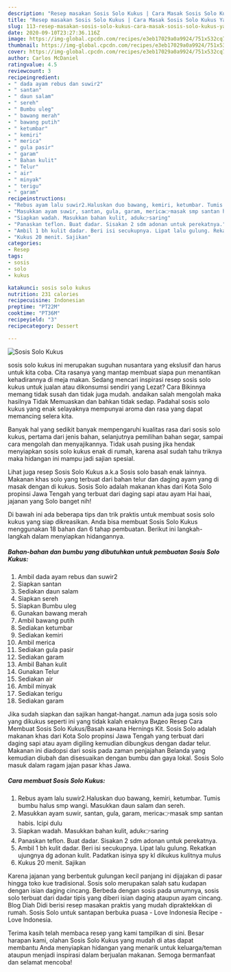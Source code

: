 ```yaml
---
description: "Resep masakan Sosis Solo Kukus | Cara Masak Sosis Solo Kukus Yang Bikin Ngiler"
title: "Resep masakan Sosis Solo Kukus | Cara Masak Sosis Solo Kukus Yang Bikin Ngiler"
slug: 113-resep-masakan-sosis-solo-kukus-cara-masak-sosis-solo-kukus-yang-bikin-ngiler
date: 2020-09-10T23:27:36.116Z
image: https://img-global.cpcdn.com/recipes/e3eb17029a0a9924/751x532cq70/sosis-solo-kukus-foto-resep-utama.jpg
thumbnail: https://img-global.cpcdn.com/recipes/e3eb17029a0a9924/751x532cq70/sosis-solo-kukus-foto-resep-utama.jpg
cover: https://img-global.cpcdn.com/recipes/e3eb17029a0a9924/751x532cq70/sosis-solo-kukus-foto-resep-utama.jpg
author: Carlos McDaniel
ratingvalue: 4.5
reviewcount: 3
recipeingredient:
- " dada ayam rebus dan suwir2"
- " santan"
- " daun salam"
- " sereh"
- " Bumbu uleg"
- " bawang merah"
- " bawang putih"
- " ketumbar"
- " kemiri"
- " merica"
- " gula pasir"
- " garam"
- " Bahan kulit"
- " Telur"
- " air"
- " minyak"
- " terigu"
- " garam"
recipeinstructions:
- "Rebus ayam lalu suwir2.Haluskan duo bawang, kemiri, ketumbar. Tumis bumbu halus smp wangi. Masukkan daun salam dan sereh."
- "Masukkan ayam suwir, santan, gula, garam, merica👉masak smp santan habis. Icipi dulu"
- "Siapkan wadah. Masukkan bahan kulit, aduk👉saring"
- "Panaskan teflon. Buat dadar. Sisakan 2 sdm adonan untuk perekatnya."
- "Ambil 1 bh kulit dadar. Beri isi secukupnya. Lipat lalu gulung. Rekatkan ujungnya dg adonan kulit. Padatkan isinya spy kl dikukus kulitnya mulus"
- "Kukus 20 menit. Sajikan"
categories:
- Resep
tags:
- sosis
- solo
- kukus

katakunci: sosis solo kukus 
nutrition: 231 calories
recipecuisine: Indonesian
preptime: "PT22M"
cooktime: "PT36M"
recipeyield: "3"
recipecategory: Dessert

---
```



![Sosis Solo Kukus](https://img-global.cpcdn.com/recipes/e3eb17029a0a9924/751x532cq70/sosis-solo-kukus-foto-resep-utama.jpg)


sosis solo kukus ini merupakan suguhan nusantara yang ekslusif dan harus untuk kita coba. Cita rasanya yang mantap membuat siapa pun menantikan kehadirannya di meja makan.
Sedang mencari inspirasi resep sosis solo kukus untuk jualan atau dikonsumsi sendiri yang Lezat? Cara Bikinnya memang tidak susah dan tidak juga mudah. andaikan salah mengolah maka hasilnya Tidak Memuaskan dan bahkan tidak sedap. Padahal sosis solo kukus yang enak selayaknya mempunyai aroma dan rasa yang dapat memancing selera kita.

Banyak hal yang sedikit banyak mempengaruhi kualitas rasa dari sosis solo kukus, pertama dari jenis bahan, selanjutnya pemilihan bahan segar, sampai cara mengolah dan menyajikannya. Tidak usah pusing jika hendak menyiapkan sosis solo kukus enak di rumah, karena asal sudah tahu triknya maka hidangan ini mampu jadi sajian spesial.

Lihat juga resep Sosis Solo Kukus a.k.a Sosis solo basah enak lainnya. Makanan khas solo yang terbuat dari bahan telur dan daging ayam yang di masak dengan di kukus. Sosis Solo adalah makanan khas dari Kota Solo propinsi Jawa Tengah yang terbuat dari daging sapi atau ayam Hai haai, jajanan yang Solo banget nih!


Di bawah ini ada beberapa tips dan trik praktis untuk membuat sosis solo kukus yang siap dikreasikan. Anda bisa membuat Sosis Solo Kukus menggunakan 18 bahan dan 6 tahap pembuatan. Berikut ini langkah-langkah dalam menyiapkan hidangannya.

<!--inarticleads1-->

##### Bahan-bahan dan bumbu yang dibutuhkan untuk pembuatan Sosis Solo Kukus:

1. Ambil  dada ayam rebus dan suwir2
1. Siapkan  santan
1. Sediakan  daun salam
1. Siapkan  sereh
1. Siapkan  Bumbu uleg
1. Gunakan  bawang merah
1. Ambil  bawang putih
1. Sediakan  ketumbar
1. Sediakan  kemiri
1. Ambil  merica
1. Sediakan  gula pasir
1. Sediakan  garam
1. Ambil  Bahan kulit
1. Gunakan  Telur
1. Sediakan  air
1. Ambil  minyak
1. Sediakan  terigu
1. Sediakan  garam


Jika sudah siapkan dan sajikan hangat-hangat..namun ada juga sosis solo yang dikukus seperti ini yang tidak kalah enaknya Видео Resep Cara Membuat Sosis Solo Kukus/Basah канала Hernings Kit. Sosis Solo adalah makanan khas dari Kota Solo propinsi Jawa Tengah yang terbuat dari daging sapi atau ayam digiling kemudian dibungkus dengan dadar telur. Makanan ini diadopsi dari sosis pada zaman penjajahan Belanda yang kemudian diubah dan disesuaikan dengan bumbu dan gaya lokal. Sosis Solo masuk dalam ragam jajan pasar khas Jawa. 

<!--inarticleads2-->

##### Cara membuat Sosis Solo Kukus:

1. Rebus ayam lalu suwir2.Haluskan duo bawang, kemiri, ketumbar. Tumis bumbu halus smp wangi. Masukkan daun salam dan sereh.
1. Masukkan ayam suwir, santan, gula, garam, merica👉masak smp santan habis. Icipi dulu
1. Siapkan wadah. Masukkan bahan kulit, aduk👉saring
1. Panaskan teflon. Buat dadar. Sisakan 2 sdm adonan untuk perekatnya.
1. Ambil 1 bh kulit dadar. Beri isi secukupnya. Lipat lalu gulung. Rekatkan ujungnya dg adonan kulit. Padatkan isinya spy kl dikukus kulitnya mulus
1. Kukus 20 menit. Sajikan


Karena jajanan yang berbentuk gulungan kecil panjang ini dijajakan di pasar hingga toko kue tradisional. Sosis solo merupakan salah satu kudapan dengan isian daging cincang. Berbeda dengan sosis pada umumnya, sosis solo terbuat dari dadar tipis yang diberi isian daging ataupun ayam cincang. Blog Diah Didi berisi resep masakan praktis yang mudah dipraktekkan di rumah. Sosis Solo untuk santapan berbuka puasa - Love Indonesia Recipe - Love Indonesia. 

Terima kasih telah membaca resep yang kami tampilkan di sini. Besar harapan kami, olahan Sosis Solo Kukus yang mudah di atas dapat membantu Anda menyiapkan hidangan yang menarik untuk keluarga/teman ataupun menjadi inspirasi dalam berjualan makanan. Semoga bermanfaat dan selamat mencoba!
